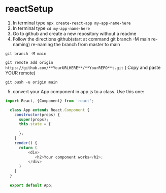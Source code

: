 # reactSetup


1. In terminal type `npx create-react-app my-app-name-here`
2. In terminal type `cd my-app-name-here`
3. Go to github and create a new repository without a readme
4. Follow the directions github(start at command git branch -M main re-naming)  re-naming the branch from master to main

`git branch -M main`

`git remote add origin https://github.com/**YourURLHERE**/**YourREPO**t.git`   ( Copy and paste YOUR remote)

`git push -u origin main`

5. convert your App component in app.js to a class. Use this one:

```javascript
import React, {Component} from 'react';

  class App extends React.Component {
    constructor(props) {
      super(props);
      this.state = {
      
      };
    }
    render() {
      return (
          <div>
             <h2>Your component works</h2>;
          </div>
      )
    }
  }
  
  export default App;

```


